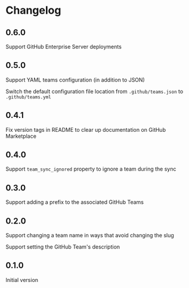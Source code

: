 # Changelog

## 0.6.0

Support GitHub Enterprise Server deployments

## 0.5.0

Support YAML teams configuration (in addition to JSON)

Switch the default configuration file location from `.github/teams.json` to
`.github/teams.yml`

## 0.4.1

Fix version tags in README to clear up documentation on GitHub Marketplace

## 0.4.0

Support `team_sync_ignored` property to ignore a team during the sync

## 0.3.0

Support adding a prefix to the associated GitHub Teams

## 0.2.0

Support changing a team name in ways that avoid changing the slug

Support setting the GitHub Team's description

## 0.1.0

Initial version

